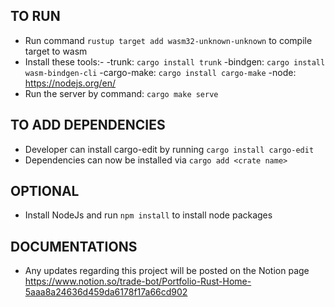 ## TO RUN
- Run command `rustup target add wasm32-unknown-unknown` to compile target to wasm
- Install these tools:-
    -trunk: `cargo install trunk`
    -bindgen: `cargo install wasm-bindgen-cli`
    -cargo-make: `cargo install cargo-make`
    -node: https://nodejs.org/en/
- Run the server by command: `cargo make serve`


## TO ADD DEPENDENCIES
- Developer can install cargo-edit by running `cargo install cargo-edit`
- Dependencies can now be installed via `cargo add <crate name>`

## OPTIONAL
- Install NodeJs and run `npm install` to install node packages

## DOCUMENTATIONS
- Any updates regarding this project will be posted on the Notion page https://www.notion.so/trade-bot/Portfolio-Rust-Home-5aaa8a24636d459da6178f17a66cd902
